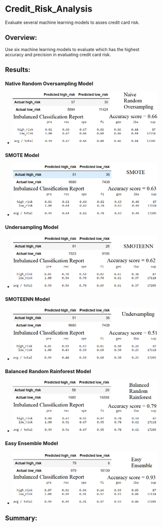 # Credit_Risk_Analysis
Evaluate several machine learning models to asses credit card risk.
## Overview:
Use six machine learning models to evaluate which has the highest accuracy and precision in evaluating credit card risk.
## Results:
### Native Random Oversampling Model
* ![NROversampling.png](https://github.com/RuthLD/Credit_Risk_Analysis/blob/main/Resources/NROversampling.png)
### SMOTE Model
* ![SMOTE.png](https://github.com/RuthLD/Credit_Risk_Analysis/blob/main/Resources/SMOTE.png)
### Undersampling Model
* ![SMOTEENN.png](https://github.com/RuthLD/Credit_Risk_Analysis/blob/main/Resources/SMOTEENN.png)
### SMOTEENN Model
* ![Undersampling.png](https://github.com/RuthLD/Credit_Risk_Analysis/blob/main/Resources/Undersampling.png)
### Balanced Random Rainforest Model
* ![BRRainforest.png](https://github.com/RuthLD/Credit_Risk_Analysis/blob/main/Resources/BRRainforest.png)
### Easy Ensemble Model
* ![EEnsemble.png](https://github.com/RuthLD/Credit_Risk_Analysis/blob/main/Resources/EEnsemble.png)
## Summary:
